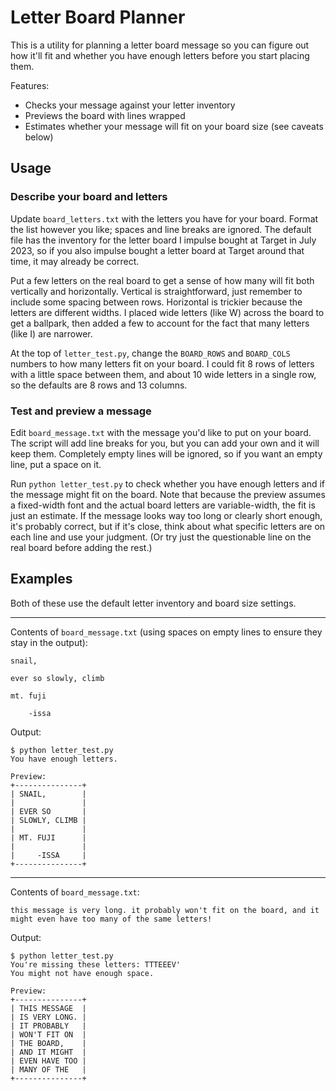 # Letter Board Planner

This is a utility for planning a letter board message so you can figure out how it'll fit and whether you have enough letters before you start placing them.

Features:
* Checks your message against your letter inventory
* Previews the board with lines wrapped
* Estimates whether your message will fit on your board size (see caveats below)

## Usage

### Describe your board and letters

Update `board_letters.txt` with the letters you have for your board. Format the list however you like; spaces and line breaks are ignored. The default file has the inventory for the letter board I impulse bought at Target in July 2023, so if you also impulse bought a letter board at Target around that time, it may already be correct.

Put a few letters on the real board to get a sense of how many will fit both vertically and horizontally. Vertical is straightforward, just remember to include some spacing between rows. Horizontal is trickier because the letters are different widths. I placed wide letters (like W) across the board to get a ballpark, then added a few to account for the fact that many letters (like I) are narrower.

At the top of `letter_test.py`, change the `BOARD_ROWS` and `BOARD_COLS` numbers to how many letters fit on your board. I could fit 8 rows of letters with a little space between them, and about 10 wide letters in a single row, so the defaults are 8 rows and 13 columns.

### Test and preview a message

Edit `board_message.txt` with the message you'd like to put on your board. The script will add line breaks for you, but you can add your own and it will keep them. Completely empty lines will be ignored, so if you want an empty line, put a space on it.

Run `python letter_test.py` to check whether you have enough letters and if the message might fit on the board. Note that because the preview assumes a fixed-width font and the actual board letters are variable-width, the fit is just an estimate. If the message looks way too long or clearly short enough, it's probably correct, but if it's close, think about what specific letters are on each line and use your judgment. (Or try just the questionable line on the real board before adding the rest.)

## Examples

Both of these use the default letter inventory and board size settings.

---

Contents of `board_message.txt` (using spaces on empty lines to ensure they stay in the output):

```
snail,
 
ever so slowly, climb
 
mt. fuji
 
    -issa
```

Output:

```
$ python letter_test.py
You have enough letters.

Preview:
+---------------+
| SNAIL,        |
|               |
| EVER SO       |
| SLOWLY, CLIMB |
|               |
| MT. FUJI      |
|               |
|     -ISSA     |
+---------------+
```

---

Contents of `board_message.txt`:

```
this message is very long. it probably won't fit on the board, and it might even have too many of the same letters!
```

Output:

```
$ python letter_test.py
You're missing these letters: TTTEEEV'
You might not have enough space.

Preview:
+---------------+
| THIS MESSAGE  |
| IS VERY LONG. |
| IT PROBABLY   |
| WON'T FIT ON  |
| THE BOARD,    |
| AND IT MIGHT  |
| EVEN HAVE TOO |
| MANY OF THE   |
+---------------+
```
